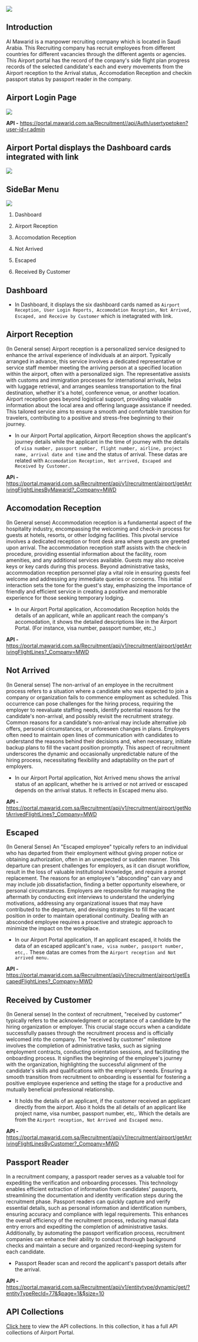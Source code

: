 ![](https://portal.mawarid.com.sa/System/assets/images/mawarid-logo-2.png)

## **Introduction**

  Al Mawarid is a manpower recruiting company which is located in Saudi Arabia. This Recruiting company has recruit employees from different countries for different vacancies through the different agents or agencies. This Airport portal has the record of the conpany's side flight plan progress records of the selected candidate's each and every movements from the Airport reception to the Arrival status, Accomodation Reception and checkin passport status by passport reader in the company.


## **Airport Login Page**

![](./Airport%20Portal%20Login%20page.png)

**API -** https://portal.mawarid.com.sa/Recruitment//api/Auth/usertypetoken?user-id=r.admin

## Airport Portal displays the Dashboard cards integrated with link

![](./Airport%20Portal%20Welcome%20page.png)

## **SideBar Menu**

![](./Airport%20Portal%20sidebar.png)

1. Dashboard

2. Airport Reception

3. Accomodation Reception

4. Not Arrived

5. Escaped

6. Received By Customer

## **Dashboard**

  - In Dashboard, it displays the six dashboard cards named as `Airport  Reception, User Login Reports, Accomodation Reception, Not Arrived, Escaped, and Receive by Customer` which is inetagrated with link.

## **Airport Reception**

  (In General sense) Airport reception is a personalized service designed to enhance the arrival experience of individuals at an airport. Typically arranged in advance, this service involves a dedicated representative or service staff member meeting the arriving person at a specified location within the airport, often with a personalized sign. The representative assists with customs and immigration processes for international arrivals, helps with luggage retrieval, and arranges seamless transportation to the final destination, whether it's a hotel, conference venue, or another location. Airport reception goes beyond logistical support, providing valuable information about the local area and offering language assistance if needed. This tailored service aims to ensure a smooth and comfortable transition for travelers, contributing to a positive and stress-free beginning to their journey.

  - In our Airport Portal application, Airport Reception shows the applicant's journey details while the applicant in the time of journey with the details of `visa number, passport number, flight number, airline, project name, arrival date and time` and the status of arrival. These datas are related with `Accomodation Reception, Not arrived, Escaped and Received by Customer.`

**APi -** https://portal.mawarid.com.sa/Recruitment/api/v1/recruitment/airport/getArrivingFlightLinesByMawarid?_Company=MWD  

## **Accomodation Reception** 

  (In General sense) Accommodation reception is a fundamental aspect of the hospitality industry, encompassing the welcoming and check-in process for guests at hotels, resorts, or other lodging facilities. This pivotal service involves a dedicated reception or front desk area where guests are greeted upon arrival. The accommodation reception staff assists with the check-in procedure, providing essential information about the facility, room amenities, and any additional services available. Guests may also receive keys or key cards during this process. Beyond administrative tasks, accommodation reception personnel play a vital role in ensuring guests feel welcome and addressing any immediate queries or concerns. This initial interaction sets the tone for the guest's stay, emphasizing the importance of friendly and efficient service in creating a positive and memorable experience for those seeking temporary lodging.

  - In our Airport Portal application, Accomodation Reception holds the details of an applicant, while an applicant reach the company's accomodation, it shows the detailed descriptions like in the Airport Portal. (For instance, visa number, passport number, etc.,)

**API -** https://portal.mawarid.com.sa/Recruitment/api/v1/recruitment/airport/getArrivingFlightLines?_Company=MWD  

## **Not Arrived**

  (In General sense) The non-arrival of an employee in the recruitment process refers to a situation where a candidate who was expected to join a company or organization fails to commence employment as scheduled. This occurrence can pose challenges for the hiring process, requiring the employer to reevaluate staffing needs, identify potential reasons for the candidate's non-arrival, and possibly revisit the recruitment strategy. Common reasons for a candidate's non-arrival may include alternative job offers, personal circumstances, or unforeseen changes in plans. Employers often need to maintain open lines of communication with candidates to understand the reasons behind their decisions and, when necessary, initiate backup plans to fill the vacant position promptly. This aspect of recruitment underscores the dynamic and occasionally unpredictable nature of the hiring process, necessitating flexibility and adaptability on the part of employers.

  - In our Airport Portal application, Not Arrived menu shows the arrival status of an applicant, whether he is arrived or not arrived or esscaped depends on the arrival status. It reflects in Escaped menu also.

**API -** https://portal.mawarid.com.sa/Recruitment/api/v1/recruitment/airport/getNotArrivedFlightLines?_Company=MWD  

## **Escaped**

  (In General Sense) An "Escaped employee" typically refers to an individual who has departed from their employment without giving proper notice or obtaining authorization, often in an unexpected or sudden manner. This departure can present challenges for employers, as it can disrupt workflow, result in the loss of valuable institutional knowledge, and require a prompt replacement. The reasons for an employee's "absconding" can vary and may include job dissatisfaction, finding a better opportunity elsewhere, or personal circumstances. Employers are responsible for managing the aftermath by conducting exit interviews to understand the underlying motivations, addressing any organizational issues that may have contributed to the departure, and devising strategies to fill the vacant position in order to maintain operational continuity. Dealing with an absconded employee requires a proactive and strategic approach to minimize the impact on the workplace.

  - In our Airport Portal application, If an applicant escaped, it holds the data of an escaped applicant's `name, visa number, passport number, etc,.` These datas are comes from the `Airport reception and Not arrived menu.`

**API -** https://portal.mawarid.com.sa/Recruitment/api/v1/recruitment/airport/getEscapedFlightLines?_Company=MWD  

## **Received by Customer**

  (In General sense) In the context of recruitment, "received by customer" typically refers to the acknowledgment or acceptance of a candidate by the hiring organization or employer. This crucial stage occurs when a candidate successfully passes through the recruitment process and is officially welcomed into the company. The "received by customer" milestone involves the completion of administrative tasks, such as signing employment contracts, conducting orientation sessions, and facilitating the onboarding process. It signifies the beginning of the employee's journey with the organization, highlighting the successful alignment of the candidate's skills and qualifications with the employer's needs. Ensuring a smooth transition from recruitment to onboarding is essential for fostering a positive employee experience and setting the stage for a productive and mutually beneficial professional relationship.

  - It holds the details of an applicant, if the customer received an applicant directly from the airport. Also it holds the all details of an applicant like project name, visa number, passport number, etc,. Which the details are from the `Airport reception, Not Arrived and Escaped menu.`

**API -** https://portal.mawarid.com.sa/Recruitment/api/v1/recruitment/airport/getArrivingFlightLinesByCustomer?_Company=MWD  

## **Passport Reader**

  In a recruitment company, a passport reader serves as a valuable tool for expediting the verification and onboarding processes. This technology enables efficient extraction of information from candidates' passports, streamlining the documentation and identity verification steps during the recruitment phase. Passport readers can quickly capture and verify essential details, such as personal information and identification numbers, ensuring accuracy and compliance with legal requirements. This enhances the overall efficiency of the recruitment process, reducing manual data entry errors and expediting the completion of administrative tasks. Additionally, by automating the passport verification process, recruitment companies can enhance their ability to conduct thorough background checks and maintain a secure and organized record-keeping system for each candidate.

  - Passport Reader scan and record the applicant's passport details after the arrival.

**API -** https://portal.mawarid.com.sa/Recruitment/api/v1/entitytype/dynamic/get/?entityTypeRecId=77&$page=1&$size=10  

## **API Collections**

[Click here](./Airport%20Portal%20or%20Recruitment%20Portal.postman_collection.json) to view the API collections. In this collection, it has a full API collections of Airport Portal.
